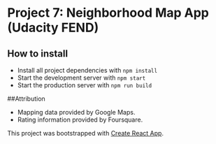 # Project 7: Neighborhood Map App (Udacity FEND)

## How to install
* Install all project dependencies with `npm install`
* Start the development server with `npm start`
* Start the production server with `npm run build`

##Attribution
* Mapping data provided by Google Maps.
* Rating information provided by Foursquare.

This project was bootstrapped with [Create React App](https://github.com/facebook/create-react-app).